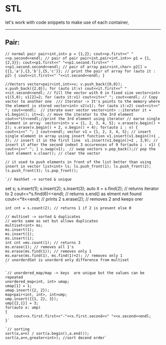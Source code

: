 # STL


let's work with code snippets to make use of each container,

----

## Pair:



`// normal pair
       pair<int,int> p = {1,2};
       cout<<p.first<<" "<<p.second<<endl;
       // pair of pair
       pair<int,pair<int,int>> p1 = {1,{2,3}};
       cout<<p1.first<<" "<<p1.second.first<<" "<<p1.second.second<<endl;
       // pair of array
         pair<int,char> p2[] = {{1,'a'},{3,'b'},{5,'c'}};
         // print the pair of array
            for (auto it : p2)
            {
                cout<<it.first<<" "<<it.second<<endl;
            }`

`//Vectors
    vector<pair<int,int>>v;
    v.push_back({0,0}); v.push_back({2,0});
    for (auto it:v)
     cout<<it.first<<" "<<it.second<<endl;
   // fill the vector with 0 in fixed size
    vector<int> v1(5,0);
    v1[2]=2;
    for (auto it:v1)
    cout<<it<<" ";
    cout<<endl;
    // Copy vector to another one 
    /// Iterator -> It's points to the memory where the element is stored
    vector<int> v2(v1);
    for (auto it:v2)
    cout<<it<<" ";
    cout<<endl; 
    // iterate over vector
    vector<int> ::iterator it = v1.begin();
    it+=2; // move the iterator to the 3rd element
    cout<<*it<<endl;//print the 3rd element using iterator
    // earse single element in array 
   vector<int> v = {1, 2, 3, 4, 5};
    v.erase(v.begin() + 2);
    v.erase(v.begin() + 2, v.begin() + 4);
    for(auto i : v)
    {
        cout<<i<<" ";
    }
    cout<<endl;
    vector v1 = {1, 2, 3, 4, 5};
// insert single element in array using insert function
v1.insert(v1.begin()+1 , 3); // insert it in the first line 
    v1.insert(v1.begin()+2 , 3,9); // insert it after the second indext 3 occurences of 9
    for(auto i : v1)
    {
        cout<<i<<" ";
    }
    v.swap(v1);  // swap vectors
    v.pop_back();// pop the last element
    v.clear(); // clear the vector`

`// it used to push elements in front of the list better than using insert in vector
    list<int> ls;
    ls.push_front(1);
    ls.push_front(2);
    ls.push_front(3);
    ls.pop_front();`

    `// HashSet -> sorted & unique
   set<int> s;
    s.insert(1);
    s.insert(2);
    s.insert(3);
    auto it = s.find(2); // returns iterator to 2
    cout<<*s.find(6)<<endl; // returns s.end() as elment not found
    cout<<*it<<endl; // prints 2
    s.erase(2); // removes 2 and keeps orer 

    int cnt = s.count(2); // returns 1 if 2 is present else 0

    // multiset -> sorted & duplicates
    // works same as set but allows duplicates
    multiset<int> ms;
    ms.insert(1);
    ms.insert(1);
    ms.insert(1);
    int cnt =ms.count(1); // returns 3
    ms.erase(1); // removes all 1's
    ms.erase(ms.find(1)); // removes only 1
    ms.earse(ms.find(1), ms.find(1)+2); // removes only 1
    // unorderdSet is unorderd only difference from multiset
    `

    `// unordered_map/map -> keys  are unique but the values can be repeated
    unordered_map<int, int> umap;
    umap[1] = 1;
    umap.insert({2, 2});
    map<pair<int, int>, int>ump;
    ump.insert({{1, 2}, 3});
    ump[{2,1}] = 3;
    for(auto x: ump)
    {
        cout<<x.first.first<<"-"<<x.first.second<<" "<<x.second<<endl;
    }`
    
    `// sorting 
    sort(a,a+n) / sort(a.begin(),a.end());
    sort(a,a+n,greater<int>); //sort decend order`